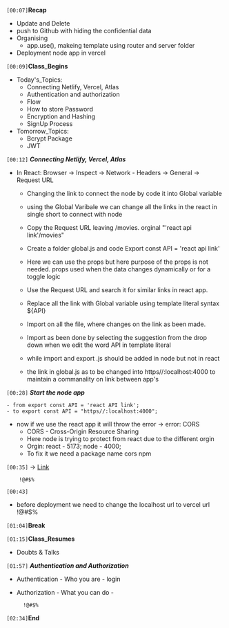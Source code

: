`[00:07]`**Recap**

- Update and Delete
- push to Github with hiding the confidential data
- Organising
  - app.use(), makeing template using router and server folder
- Deployment node app in vercel

`[00:09]`**Class_Begins**
- Today's_Topics:
  - Connecting Netlify, Vercel, Atlas
  - Authentication and authorization
  - Flow
  - How to store Password
  - Encryption and Hashing
  - SignUp Process
- Tomorrow_Topics:
  - Bcrypt Package
  - JWT

`[00:12]` ***Connecting Netlify, Vercel, Atlas***
- In React: Browser -> Inspect -> Network - Headers -> General -> Request URL
  - Changing the link to connect the node by code it into Global variable
  - using the Global Varibale we can change all the links in the react in single short to connect with node
  - Copy the Request URL leaving /movies. orginal "'react api link'/movies"
  - Create a folder global.js and code Export const API = 'react api link'
  - Here we can use the props but here purpose of the props is not needed. props used when the data changes dynamically or for a toggle logic
  - Use the Request URL and search it for similar links in react app. 
  - Replace all the link with Global variable using template literal syntax ${API}
  - Import on all the file, where changes on the link as been made. 
  - Import as been done by selecting the suggestion from the drop down when we edit the word API in template literal
  - while import and export .js should be added in node but not in react

  - the link in global.js as to be changed into https//:localhost:4000 to maintain a commanality on link between app's

`[00:28]` ***Start the node app***

    - from export const API = 'react API link';
    - to export const API = "https//:localhost:4000";

  - now if we use the react app it will throw the error -> error: CORS
    - CORS - Cross-Origin Resource Sharing
    - Here node is trying to protect from react due to the different orgin
    - Orgin: react - 5173; node - 4000;
    - To fix it we need a package name cors npm

`[00:35]` -> [Link](https://www.npmjs.com/package/cors)

        !@#$%

`[00:43]` 
- before deployment we need to change the localhost url to vercel url
        !@#$%

`[01:04]`**Break**

`[01:15]`**Class_Resumes**

- Doubts & Talks
  
`[01:57]` ***Authentication and Authorization***
- Authentication - Who you are - login
- Authorization - What you can do - 

        !@#$%

`[02:34]`**End**